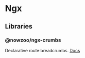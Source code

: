 # Ngx

## Libraries

### @nowzoo/ngx-crumbs 

Declarative route breadcrumbs. 
[Docs](projects/nowzoo/ngx-crumbs)


